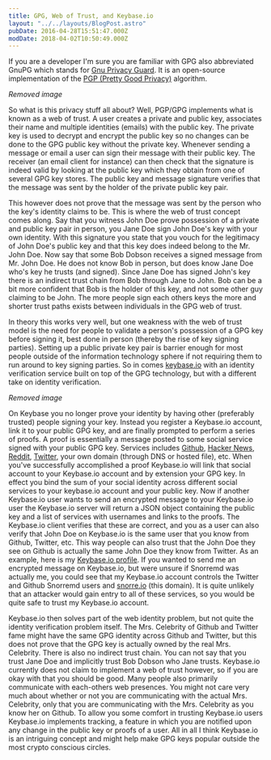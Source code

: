 ```yaml
---
title: GPG, Web of Trust, and Keybase.io
layout: "../../layouts/BlogPost.astro"
pubDate: 2016-04-28T15:51:47.000Z
modDate: 2018-04-02T10:50:49.000Z
---
```


If you are a developer I'm sure you are familiar with GPG also abbreviated GnuPG which stands for [Gnu Privacy Guard](https://www.gnupg.org/). It is an open-source implementation of the [PGP (Pretty Good Privacy)](https://en.wikipedia.org/wiki/Pretty_Good_Privacy) algorithm.

_Removed image_

So what is this privacy stuff all about? Well, PGP/GPG implements what is known as a web of trust. A user creates a private and public key, associates their name and multiple identities (emails) with the public key. The private key is used to decrypt and encrypt the public key so no changes can be done to the GPG public key without the private key. Whenever sending a message or email a user can sign their message with their public key. The receiver (an email client for instance) can then check that the signature is indeed valid by looking at the public key which they obtain from one of several GPG key stores. The public key and message signature verifies that the message was sent by the holder of the private public key pair.

This however does not prove that the message was sent by the person who the key's identity claims to be. This is where the web of trust concept comes along. Say that you witness John Doe prove possession of a private and public key pair in person, you Jane Doe sign John Doe's key with your own identity. With this signature you state that you vouch for the legitimacy of John Doe's public key and that this key does indeed belong to the Mr. John Doe. Now say that some Bob Dobson receives a signed message from Mr. John Doe. He does not know Bob in person, but does know Jane Doe who's key he trusts (and signed). Since Jane Doe has signed John's key there is an indirect trust chain from Bob through Jane to John. Bob can be a bit more confident that Bob is the holder of this key, and not some other guy claiming to be John. The more people sign each others keys the more and shorter trust paths exists between individuals in the GPG web of trust.

In theory this works very well, but one weakness with the web of trust model is the need for people to validate a person's possession of a GPG key before signing it, best done in person (thereby the rise of key signing parties). Setting up a public private key pair is barrier enough for most people outside of the information technology sphere if not requiring them to run around to key signing parties. So in comes [keybase.io](https://keybase.io/) with an identity verification service built on top of the GPG technology, but with a different take on identity verification.

_Removed image_

On Keybase you no longer prove your identity by having other (preferably trusted) people signing your key. Instead you register a Keybase.io account, link it to your public GPG key, and are finally prompted to perform a series of proofs. A proof is essentially a message posted to some social service signed with your public GPG key. Services includes [Github](https://github.com/), [Hacker News](https://news.ycombinator.com/news), [Reddit](https://reddit.com), [Twitter](https://twitter.com), your own domain (through DNS or hosted file), etc. When you've successfully accomplished a proof Keybase.io will link that social account to your Keybase.io account and by extension your GPG key. In effect you bind the sum of your social identity across different social services to your keybase.io account and your public key. Now if another Keybase.io user wants to send an encrypted message to your Keybase.io user the Keybase.io server will return a JSON object containing the public key and a list of services with usernames and links to the proofs. The Keybase.io client verifies that these are correct, and you as a user can also verify that John Doe on Keybase.io is the same user that you know from Github, Twitter, etc. This way people can also trust that the John Doe they see on Github is actually the same John Doe they know from Twitter. As an example, here is my [Keybase.io profile](https://keybase.io/snorremd). If you wanted to send me an encrypted message on Keybase.io, but were unsure if Snorremd was actually me, you could see that my Keybase.io account controls the Twitter and Github Snorremd users and [snorre.io](https://snorre.io) (this domain). It is quite unlikely that an attacker would gain entry to all of these services, so you would be quite safe to trust my Keybase.io account.

Keybase.io then solves part of the web identity problem, but not quite the identity verification problem itself. The Mrs. Celebrity of Github and Twitter fame might have the same GPG identity across Github and Twitter, but this does not prove that the GPG key is actually owned by the real Mrs. Celebrity. There is also no indirect trust chain. You can not say that you trust Jane Doe and implicitly trust Bob Dobson who Jane trusts. Keybase.io currently does not claim to implement a web of trust however, so if you are okay with that you should be good. Many people also primarily communicate with each-others web presences. You might not care very much about whether or not you are communicating with the actual Mrs. Celebrity, only that you are communicating with the Mrs. Celebrity as you know her on Github. To allow you some comfort in trusting Keybase.io users Keybase.io implements tracking, a feature in which you are notified upon any change in the public key or proofs of a user. All in all I think Keybase.io is an intriguing concept and might help make GPG keys popular outside the most crypto conscious circles.
